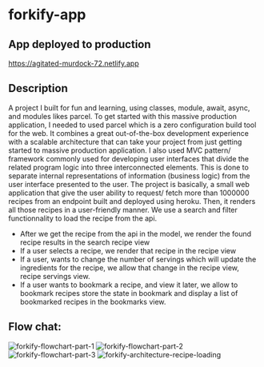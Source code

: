 # forkify-app
## App deployed to production 
https://agitated-murdock-72.netlify.app
## Description
A project I built for fun and learning, using classes, module, await, async, and modules likes parcel. 
To get started with this massive production application, I needed to used parcel which is a zero configuration build tool for the web. It combines a great out-of-the-box development experience with a scalable architecture that can take your project from just getting started to massive production application.
I also used MVC pattern/ framework  commonly used for developing user interfaces that divide the related program logic into three interconnected elements. This is done to separate internal representations of information (business logic) from the user interface presented to the user.
The project is basically, a small web application that give the user ability to request/ fetch more than 1000000 recipes from an endpoint built and deployed using heroku. Then, it renders all those recipes in a user-friendly manner. We use a search and filter functionnality to load the recipe from the api. 
* After we get the recipe from the api in the model, we render the found recipe results  in the search recipe view 
* If a user selects a recipe, we render that recipe in the recipe view
* If a user, wants to change the number of servings which will update the ingredients for the recipe, we allow that change in the recipe view, recipe servings view. 
* If a user wants to bookmark a recipe, and view it later, we allow to bookmark recipes store the state in bookmark and display a list of bookmarked recipes in the bookmarks view.
## Flow chat: 
![forkify-flowchart-part-1](https://user-images.githubusercontent.com/21162602/150645202-e36fce1e-664a-43ac-9291-0193b9d5ee87.png)
![forkify-flowchart-part-2](https://user-images.githubusercontent.com/21162602/150645203-8e626d29-71f1-40a0-801f-7eda7432f3e5.png)
![forkify-flowchart-part-3](https://user-images.githubusercontent.com/21162602/150645204-62c15675-98ed-459b-81bb-6d49a640cf14.png)
![forkify-architecture-recipe-loading](https://user-images.githubusercontent.com/21162602/150645206-7a6e5a4f-5274-4e23-ac8a-8f1d5305a36b.png)
